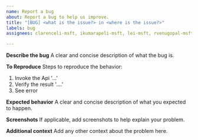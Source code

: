 ```yaml
---
name: Report a bug
about: Report a bug to help us improve.
title: "[BUG] <what is the issue?> in <where is the issue?>"
labels: bug
assignees: clarenceli-msft, ikumarapeli-msft, lei-msft, rvenugopal-msft, vaibhavjain-msft, alcail

---
```


**Describe the bug**
A clear and concise description of what the bug is.

**To Reproduce**
Steps to reproduce the behavior:
1. Invoke the Api '...'
2. Verify the result '....'
3. See error

**Expected behavior**
A clear and concise description of what you expected to happen.

**Screenshots**
If applicable, add screenshots to help explain your problem.

**Additional context**
Add any other context about the problem here.
